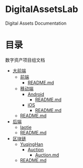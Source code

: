 # DigitalAssetsLab
Digital Assets Documentation

# 目录
数字资产项目组文档

- [大前端](UniversalFrontend)
    - [前端](UniversalFrontend/FrontEnd)
        - [README.md](UniversalFrontend/FrontEnd/README.md)
    - [移动端](UniversalFrontend/Mobile)
        - [Android](UniversalFrontend/Mobile/Android)
            - [README.md](UniversalFrontend/Mobile/Android/README.md)
        - [iOS](UniversalFrontend/Mobile/iOS)
            - [README.md](UniversalFrontend/Mobile/iOS/README.md)
    - [README.md](UniversalFrontend/README.md)
- [后端](BackEnd)
    - [laotie](BackEnd/laotie/README.md)
    - [README.md](BackEnd/README.md)
- [区块链](Blockchain)
    - [YuqingHan](Blockchain/YuqingHan)
      - [Auction](Blockchain/YuqingHan/Auction)
        - [Auction.md](Blockchain/YuqingHan/Auction/Auction.md)
    - [README.md](Blockchain/README.md)
